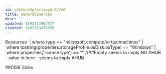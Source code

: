 ```yaml
---
id: j2ktnn3dpfzc1angkr227e6
title: GeneralQueries
desc: ''
updated: 1692113962877
created: 1692113478859
---
```


Resources 
| where type == "microsoft.compute/virtualmachines"
| where tostring(properties.storageProfile.osDisk.osType) == "Windows"
| where properties['licenseType'] == "" //##Empty seems to imply NO AHUB - value in here - seems to imply AHUB

##DISK Sizes